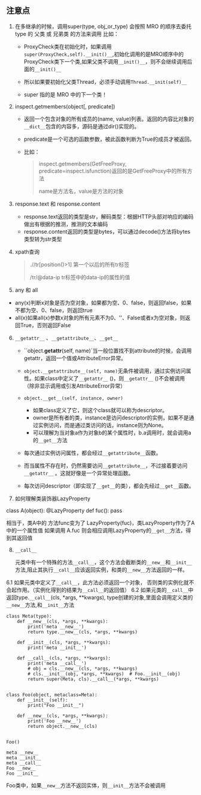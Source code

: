 

## 注意点

1. 在多继承的时候，调用super(type, obj_or_type) 会按照 MRO 的顺序去委托 type 的 父类 或 兄弟类 的方法来调用
     比如：

     * ProxyCheck类在初始化时，如果调用`super(ProxyCheck,self).__init()__`,初始化调用的是MRO顺序中的ProxyCheck类下一个类,如果父类不调用`__init()__`，则不会继续调用后面的`__init()__`

     * 所以如果要初始化父类Thread，必须手动调用`Thread.__init(self)__`

     * super 指的是 MRO 中的下一个类！

       

2. inspect.getmembers(object[, predicate])

   * 返回一个包含对象的所有成员的(name, value)列表。返回的内容比对象的`__dict__`包含的内容多，源码是通过dir()实现的。

   * predicate是一个可选的函数参数，被此函数判断为True的成员才被返回。

   * 比如：

     > inspect.getmembers(GetFreeProxy, predicate=inspect.isfunction)返回的是GetFreeProxy中的所有方法
     >
     > name是方法名，value是方法的对象



3. response.text 和 response.content

   * response.text返回的类型是str，解码类型：根据HTTP头部对响应的编码做出有根据的推测，推测的文本编码
   * response.content返回的类型是bytes，可以通过decode()方法将bytes类型转为str类型

   

4. xpath查询

   > .//tr[position()>1]  第一个以后的所有tr标签
   >
   > /tr/@data-ip tr标签中的data-ip的属性的值

   

5.  any 和 all

   * any(x)判断x对象是否为空对象，如果都为空、0、false，则返回false，如果不都为空、0、false，则返回true
   * all(x)如果all(x)参数x对象的所有元素不为0、''、False或者x为空对象，则返回True，否则返回False

   

6. `__getattr__` 、`__getattribute__`、`__get__`

   * ``object.__getattr__(self, name)`当一般位置找不到attribute的时候，会调用getattr，返回一个值或AttributeError异常。

   * `object.__getattribute__(self, name)`无条件被调用，通过实例访问属性。如果class中定义了`__getattr__` ()，则`__getattr__` ()不会被调用（除非显示调用或引发AttributeError异常）

   * `object.__get__(self, instance, owner)`

     * 如果class定义了它，则这个class就可以称为descriptor。
     * owner是所有者的类，instance是访问descriptor的实例，如果不是通过实例访问，而是通过类访问的话，instance则为None。
     * 可以理解为当对象a作为对象b的某个属性时，b.a调用时，就会调用a的`__get__`方法

     

   * 每次通过实例访问属性，都会经过`__getattribute__`函数。

   * 而当属性不存在时，仍然需要访问`__getattribute__`，不过接着要访问`__getattr__` 。这就好像是一个异常处理函数。

   * 每次访问descriptor（即实现了`__get__`的类），都会先经过`__get__`函数。

   

7. 如何理解类装饰器LazyProperty

class A(object):
    @LazyProperty
    def fuc():
        pass

相当于，类A中的 方法func变为了 LazyProperty(fuc)，类LazyProperty作为了A中的一个属性值
如果调用 A.fuc 则会相应调用LazyProperty的`__get__`方法，得到其返回值



8. `__call__`

   元类中有一个特殊的方法`__call__`，这个方法会截断类的`__new__`和`__init__`方法,阻止其执行`__call__`应该返回实例，和类的`__new__`方法返回的一样。

6.1 如果元类中定义了`__call__`，此方法必须返回一个对象，
否则类的实例化就不会起作用。（实例化得到的结果为`__call__`的返回值）
6.2 如果元类的`__call__`中返回type.`__call__`(cls, *args, **kwargs),
type创建的对象,里面会调用定义类的`__new__`方法,和`__init__`方法

```
class Meta(type):
    def __new__(cls, *args, **kwargs):
        print('meta __new__')
        return type.__new__(cls, *args, **kwargs)

    def __init__(cls, *args, **kwargs):
        print('meta __init__')

    def __call__(cls, *args, **kwargs):
        print('meta __call__')
        # obj = cls.__new__(cls, *args, **kwargs)
        # cls.__init__(obj, *args, **kwargs)  # Foo.__init__(obj)
        return super(Meta, cls).__call__(*args, **kwargs)


class Foo(object, metaclass=Meta):
    def __init__(self):
        print("Foo __init__")

    def __new__(cls, *args, **kwargs):
        print('Foo __new__')
        return object.__new__(cls)


Foo()
```
```
meta __new__
meta __init__
meta __call__
Foo __new__
Foo __init__
```
Foo类中，如果`__new__`方法不返回实体，则`__init__`方法不会被调用
